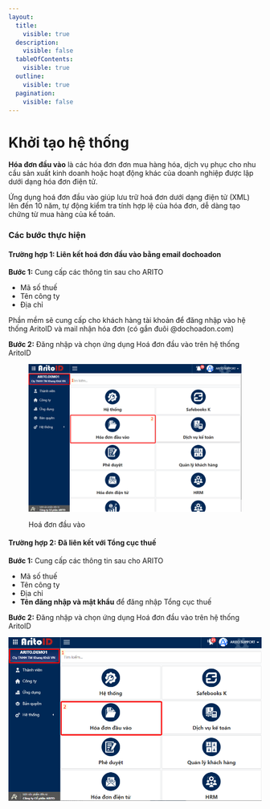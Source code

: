 ```yaml
---
layout:
  title:
    visible: true
  description:
    visible: false
  tableOfContents:
    visible: true
  outline:
    visible: true
  pagination:
    visible: false
---
```


# Khởi tạo hệ thống

**Hóa đơn đầu vào** là các hóa đơn đơn mua hàng hóa, dịch vụ phục cho nhu cầu sản xuất kinh doanh hoặc hoạt động khác của doanh nghiệp được lập dưới dạng hóa đơn điện tử.&#x20;

Ứng dụng hoá đơn đầu vào giúp lưu trữ hoá đơn dưới dạng điện tử (XML) lên đến 10 năm, tự động kiểm tra tính hợp lệ của hóa đơn, dễ dàng tạo chứng từ mua hàng của kế toán.

### Các bước thực hiện

#### Trường hợp 1: Liên kết hoá đơn đầu vào bằng email dochoadon

**Bước 1:** Cung cấp các thông tin sau cho ARITO

* Mã số thuế
* Tên công ty
* Địa chỉ

Phần mềm sẽ cung cấp cho khách hàng tài khoản để đăng nhập vào hệ thống AritoID và mail nhận hóa đơn (có gắn đuôi @dochoadon.com)

**Bước 2:** Đăng nhập và chọn ứng dụng Hoá đơn đầu vào trên hệ thống AritoID

<figure><img src=".gitbook/assets/2 (1).png" alt=""><figcaption><p>Hoá đơn đầu vào</p></figcaption></figure>

#### Trường hợp 2: Đã liên kết với Tổng cục thuế

**Bước 1:** Cung cấp các thông tin sau cho ARITO

* Mã số thuế
* Tên công ty
* Địa chỉ
* **Tên đăng nhập và mật khẩu** để đăng nhập Tổng cục thuế

**Bước 2:** Đăng nhập và chọn ứng dụng Hoá đơn đầu vào trên hệ thống AritoID

![Hoá đơn đầu vào](<.gitbook/assets/0 (3).png>)



